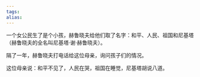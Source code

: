 ```yaml
---
tags: 
alias:
---
```


一个女公民生了是个小孩，赫鲁晓夫给他们取了名字：和平、人民、祖国和尼基塔（赫鲁晓夫的全名叫尼基塔·谢·赫鲁晓夫）。

隔了一年，赫鲁晓夫打电话给这位母亲，询问孩子们的情况。

这位母亲说：和平不见了，人民在哭，祖国在睡觉，尼基塔胡说八道。